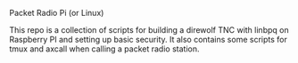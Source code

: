 Packet Radio Pi (or Linux)

This repo is a collection of scripts for building a direwolf TNC 
with linbpq on Raspberry PI and setting up basic security.  It 
also contains some scripts for tmux and axcall when calling a
packet radio station.

